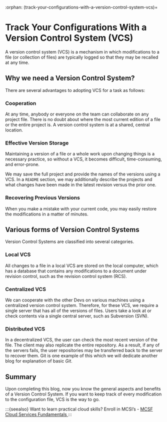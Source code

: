 :orphan:
(track-your-configurations-with-a-version-control-system-vcs)=
# Track Your Configurations With a Version Control System (VCS)
 

A version control system (VCS) is a mechanism in which modifications to a file (or collection of files) are typically logged so that they may be recalled at any time.

## Why we need a Version Control System?

There are several advantages to adopting VCS for a task as follows:

### Cooperation

At any time, anybody or everyone on the team can collaborate on any project file. There is no doubt about where the most current edition of a file or the entire project is. A version control system is at a shared, central location.

### Effective Version Storage

Maintaining a version of a file or a whole work upon changing things is a necessary practice, so without a VCS, it becomes difficult, time-consuming, and error-prone.

We may save the full project and provide the names of the versions using a VCS. In a `README` section, we may additionally describe the projects and what changes have been made in the latest revision versus the prior one.

### Recovering Previous Versions

When you make a mistake with your current code, you may easily restore the modifications in a matter of minutes.

## Various forms of Version Control Systems

Version Control Systems are classified into several categories.

### Local VCS

All changes to a file in a local VCS are stored on the local computer, which has a database that contains any modifications to a document under revision control, such as the revision control system (RCS).

### Centralized VCS

We can cooperate with the other Devs on various machines using a centralized version control system. Therefore, for these VCS, we require a single server that has all of the versions of files. Users take a look at or check contents via a single central server, such as Subversion (SVN).

### Distributed VCS

In a decentralized VCS, the user can check the most recent version of the file. The client may also replicate the entire repository. As a result, if any of the servers fails, the user repositories may be transferred back to the server to recover them. Git is one example of this which we will dedicate another blog for explanation of basic _Git_.

## Summary

Upon completing this blog, now you know the general aspects and benefits of a Version Control System. If you want to keep track of every modification to the configuration file, VCS is the way to go.

:::{seealso}
Want to learn practical cloud skills? Enroll in MCSI’s - [MCSF Cloud Services Fundamentals ](https://www.mosse-institute.com/certifications/mcsf-cloud-services-fundamentals.html)
:::